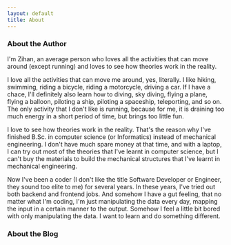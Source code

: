 ```yaml
---
layout: default
title: About
---
```

### About the Author
I'm Zihan, an average person who loves all the activities that can move around (except running) and loves to see how theories work in the reality.

I love all the activities that can move me around, yes, literally. I like hiking, swimming, riding a bicycle, riding a motorcycle, driving a car. If I have a chace, I'll definitely also learn how to diving, sky diving, flying a plane, flying a balloon, piloting a ship, piloting a spaceship, teleporting, and so on. The only activity that I don't like is running, because for me, it is draining too much energy in a short period of time, but brings too little fun.

I love to see how theories work in the reality. That's the reason why I've finished B.Sc. in computer science (or Informatics) instead of mechanical engineering. I don't have much spare money at that time, and with a laptop, I can try out most of the theories that I've learnt in computer science, but I can't buy the materials to build the mechanical structures that I've learnt in mechanical engineering.

Now I've been a coder (I don't like the title Software Developer or Engineer, they sound too elite to me) for several years. In these years, I've tried out both backend and frontend jobs. And somehow I have a gut feeling, that no matter what I'm coding, I'm just manipulating the data every day, mapping the input in a certain manner to the output. Somehow I feel a little bit bored with only manipulating the data. I want to learn and do something different.

### About the Blog
